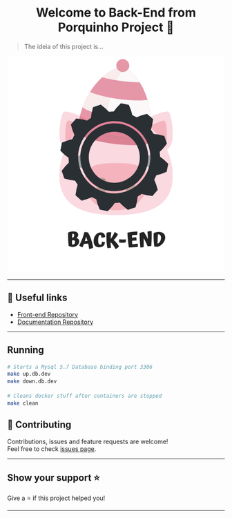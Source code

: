 <h1 align="center">Welcome to Back-End from Porquinho Project 👋</h1>

> The ideia of this project is...


<div align="center">
    <img src=".github\photo.png" alt="This is an image of a pig under a book with a gear symbol in front of it">
</div> 


***


## :link: Useful links
- [Front-end Repository](https://github.com/Esquenta-Porquinho/front-end)
- [Documentation Repository](https://github.com/Esquenta-Porquinho/documentation)
***

## Running
```bash
# Starts a Mysql 5.7 Database binding port 3306
make up.db.dev 
make down.db.dev

# Cleans docker stuff after containers are stopped
make clean   
```

  
## 🤝 Contributing

Contributions, issues and feature requests are welcome!<br />Feel free to check [issues page](https://github.com/Esquenta-Porquinho/back-end/issues). 
***

## Show your support ⭐️

Give a ⭐️ if this project helped you!
***
